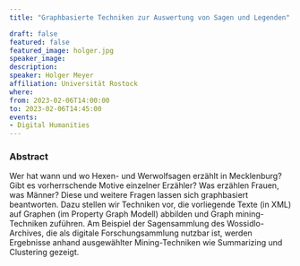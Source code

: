 ```yaml
---
title: "Graphbasierte Techniken zur Auswertung von Sagen und Legenden"

draft: false
featured: false
featured_image: holger.jpg
speaker_image:
description:
speaker: Holger Meyer
affiliation: Universität Rostock
where:
from: 2023-02-06T14:00:00
to: 2023-02-06T14:45:00
events:
- Digital Humanities
---
```


### Abstract

Wer hat wann und wo Hexen- und Werwolfsagen erzählt in Mecklenburg? Gibt es vorherrschende Motive einzelner Erzähler?  Was erzählen Frauen, was Männer?  Diese und weitere Fragen lassen sich graphbasiert beantworten.  Dazu stellen wir Techniken vor, die vorliegende Texte (in XML) auf Graphen (im Property Graph Modell) abbilden und Graph mining-Techniken zuführen.  Am Beispiel der Sagensammlung des Wossidlo-Archives, die als digitale Forschungsammlung nutzbar ist, werden Ergebnisse anhand ausgewählter Mining-Techniken wie Summarizing und Clustering gezeigt.
